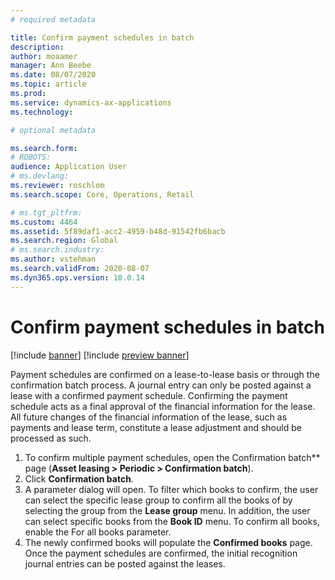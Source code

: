```yaml
---
# required metadata

title: Confirm payment schedules in batch
description: 
author: moaamer
manager: Ann Beebe
ms.date: 08/07/2020
ms.topic: article
ms.prod: 
ms.service: dynamics-ax-applications
ms.technology: 

# optional metadata

ms.search.form: 
# ROBOTS: 
audience: Application User
# ms.devlang: 
ms.reviewer: roschlom
ms.search.scope: Core, Operations, Retail

# ms.tgt_pltfrm: 
ms.custom: 4464
ms.assetid: 5f89daf1-acc2-4959-b48d-91542fb6bacb
ms.search.region: Global
# ms.search.industry: 
ms.author: vstehman
ms.search.validFrom: 2020-08-07
ms.dyn365.ops.version: 10.0.14
---
```


# Confirm payment schedules in batch

[!include [banner](../includes/banner.md)]
[!include [preview banner](../includes/preview-banner.md)]

Payment schedules are confirmed on a lease-to-lease basis or through the confirmation batch process. A journal entry can only be posted against a lease with a confirmed payment schedule. Confirming the payment schedule acts as a final approval of the financial information for the lease. All future changes of the financial information of the lease, such as payments and lease term, constitute a lease adjustment and should be processed as such.

1. To confirm multiple payment schedules, open the Confirmation batch** page (**Asset leasing > Periodic > Confirmation batch**).
2. Click **Confirmation batch**.
3. A parameter dialog will open. To filter which books to confirm, the user can select the specific lease group to confirm all the books of by selecting the group from the **Lease group** menu. In addition, the user can select specific books from the **Book ID** menu. To confirm all books, enable the For all books parameter.
4. The newly confirmed books will populate the **Confirmed books** page. Once the payment schedules are confirmed, the initial recognition journal entries can be posted against the leases.
